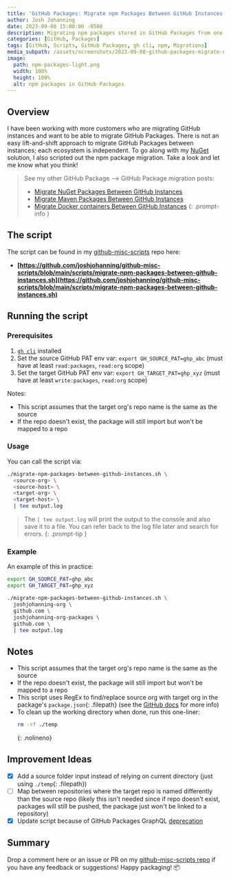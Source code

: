 ```yaml
---
title: 'GitHub Packages: Migrate npm Packages Between GitHub Instances'
author: Josh Johanning
date: 2023-09-08 15:00:00 -0500
description: Migrating npm packages stored in GitHub Packages from one instance to another
categories: [GitHub, Packages]
tags: [GitHub, Scripts, GitHub Packages, gh cli, npm, Migrations]
media_subpath: /assets/screenshots/2023-09-08-github-packages-migrate-npm-packages
image:
  path: npm-packages-light.png
  width: 100%
  height: 100%
  alt: npm packages in GitHub Packages
---
```


## Overview

I have been working with more customers who are migrating GitHub instances and want to be able to migrate GitHub Packages. There is not an easy lift-and-shift approach to migrate GitHub Packages between instances; each ecosystem is independent. To go along with my [NuGet](/posts/github-packages-migrate-nuget-packages/) solution, I also scripted out the npm package migration. Take a look and let me know what you think!

> See my other GitHub Package --> GitHub Package migration posts:
>
> - [Migrate NuGet Packages Between GitHub Instances](/posts/github-packages-migrate-nuget-packages/)
> - [Migrate Maven Packages Between GitHub Instances](/posts/github-packages-migrate-maven-packages/)
> - [Migrate Docker containers Between GitHub Instances](/posts/github-packages-migrate-docker-containers/)
{: .prompt-info }

## The script

The script can be found in my [github-misc-scripts](/posts/github-misc-scripts/) repo here:

- **[https://github.com/joshjohanning/github-misc-scripts/blob/main/scripts/migrate-npm-packages-between-github-instances.sh](https://github.com/joshjohanning/github-misc-scripts/blob/main/scripts/migrate-npm-packages-between-github-instances.sh)**

## Running the script

### Prerequisites

1. [`gh cli`](https://cli.github.com) installed
2. Set the source GitHub PAT env var: `export GH_SOURCE_PAT=ghp_abc` (must have at least `read:packages`, `read:org` scope)
3. Set the target GitHub PAT env var: `export GH_TARGET_PAT=ghp_xyz` (must have at least `write:packages`, `read:org` scope)

Notes:

- This script assumes that the target org's repo name is the same as the source
- If the repo doesn't exist, the package will still import but won't be mapped to a repo

### Usage

You can call the script via:

```bash
./migrate-npm-packages-between-github-instances.sh \
  <source-org> \
  <source-host> \
  <target-org> \
  <target-host> \
  | tee output.log
```

> The `| tee output.log` will print the output to the console and also save it to a file. You can refer back to the log file later and search for errors.
{: .prompt-tip }

### Example

An example of this in practice:

```bash
export GH_SOURCE_PAT=ghp_abc
export GH_TARGET_PAT=ghp_xyz

./migrate-npm-packages-between-github-instances.sh \
  joshjohanning-org \
  github.com \
  joshjohanning-org-packages \
  github.com \
  | tee output.log
```

## Notes

- This script assumes that the target org's repo name is the same as the source
- If the repo doesn't exist, the package will still import but won't be mapped to a repo
- This script uses RegEx to find/replace source org with target org in the package's `package.json`{: .filepath} (see the [GitHub docs](https://docs.github.com/en/packages/working-with-a-github-packages-registry/working-with-the-npm-registry#publishing-a-package) for more info)
- To clean up the working directory when done, run this one-liner: 
  ```bash
  rm -rf ./temp
  ```
  {: .nolineno}

## Improvement Ideas

* [x] Add a source folder input instead of relying on current directory (just using `./temp`{: .filepath})
* [ ] Map between repositories where the target repo is named differently than the source repo (likely this isn't needed since if repo doesn't exist, packages will still be pushed, the package just won't be linked to a repository)
* [x] Update script because of GitHub Packages GraphQL [deprecation](https://github.blog/changelog/2022-08-18-deprecation-notice-graphql-for-packages/)

## Summary

Drop a comment here or an issue or PR on my [github-misc-scripts repo](https://github.com/joshjohanning/github-misc-scripts/blob/main/scripts/migrate-npm-packages-between-github-instances.sh) if you have any feedback or suggestions! Happy packaging! 📦
